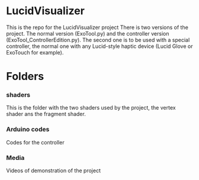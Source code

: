 # LucidVisualizer

This is the repo for the LucidVisualizer project
There is two versions of the project. The normal version (ExoTool.py) and the controller version (ExoTool_ControllerEdition.py).
The second one is to be used with a special controller, the normal one with any Lucid-style haptic device (Lucid Glove or ExoTouch for example).

# Folders

### shaders
This is the folder with the two shaders used by the project, the vertex shader ans the fragment shader.

### Arduino codes
Codes for the controller

### Media
Videos of demonstration of the project
